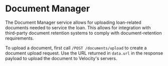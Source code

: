 # Document Manager

The Document Manager service allows for uploading loan-related documents needed to service the loan. This allows for integration with third-party document retention systems to comply with document-retention requirements. 

To upload a document, first call `/POST /documents/upload` to create a document upload request. Use the URL returned in `data.url` in the response payload to upload the document to Velocity's servers.
